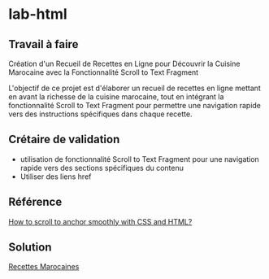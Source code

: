 # lab-html
## Travail à faire 
Création d'un Recueil de Recettes en Ligne pour Découvrir la Cuisine Marocaine avec la Fonctionnalité Scroll to Text Fragment

L'objectif de ce projet est d'élaborer un recueil de recettes en ligne mettant en avant la richesse de la cuisine marocaine, tout en intégrant la fonctionnalité Scroll to Text Fragment pour permettre une navigation rapide vers des instructions spécifiques dans chaque recette.
## Crétaire de validation
- utilisation de fonctionnalité Scroll to Text Fragment pour une navigation rapide vers des sections spécifiques du contenu
- Utiliser des liens href
## Référence
[How to scroll to anchor smoothly with CSS and HTML?](https://codedamn.com/news/frontend/how-to-scroll-to-anchor-smoothly)
## Solution
[Recettes Marocaines](https://github.com/ADNANLH/lab-html/blob/main/index.html)